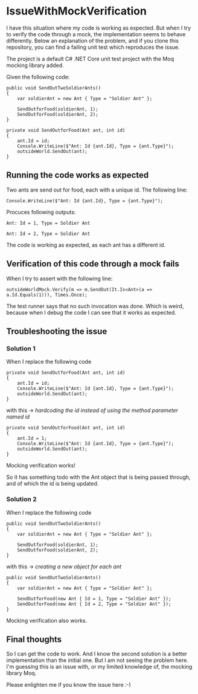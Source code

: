 # IssueWithMockVerification

I have this situation where my code is working as expected. But when I try to verify the code through a mock, the implementation seems to behave differently. Below an explanation of the problem, and if you clone this repository, you can find a failing unit test which reproduces the issue.

The project is a default C# .NET Core unit test project with the Moq mocking library added.

Given the following code:

```
public void SendOutTwoSoldierAnts()
{
    var soldierAnt = new Ant { Type = "Soldier Ant" };

    SendOutforFood(soldierAnt, 1);
    SendOutforFood(soldierAnt, 2);
}

private void SendOutforFood(Ant ant, int id)
{
    ant.Id = id;
    Console.WriteLine($"Ant: Id {ant.Id}, Type = {ant.Type}");
    outsideWorld.SendOut(ant);
}
```

## Running the code works as expected

Two ants are send out for food, each with a unique id. The following line:
```
Console.WriteLine($"Ant: Id {ant.Id}, Type = {ant.Type}");
```
Procuces following outputs:

`Ant: Id = 1, Type = Soldier Ant`

`Ant: Id = 2, Type = Soldier Ant`

The code is working as expected, as each ant has a different id.

## Verification of this code through a mock fails

When I try to assert with the following line:
```
outsideWorldMock.Verify(m => m.SendOut(It.Is<Ant>(a => a.Id.Equals(1))), Times.Once);
```
The test runner says that no such invocation was done. Which is weird, because when I debug the code I can see that it works as expected.

## Troubleshooting the issue
### Solution 1
When I replace the following code 
```
private void SendOutforFood(Ant ant, int id)
{
    ant.Id = id;
    Console.WriteLine($"Ant: Id {ant.Id}, Type = {ant.Type}");
    outsideWorld.SendOut(ant);
}
```
with this -> _hardcoding the id instead of using the method parameter named id_
```
private void SendOutforFood(Ant ant, int id)
{
    ant.Id = 1;
    Console.WriteLine($"Ant: Id {ant.Id}, Type = {ant.Type}");
    outsideWorld.SendOut(ant);
}
```
Mocking verification works!

So it has something todo with the Ant object that is being passed through, and of which the id is being updated.

### Solution 2
When I replace the following code
```
public void SendOutTwoSoldierAnts()
{
    var soldierAnt = new Ant { Type = "Soldier Ant" };

    SendOutforFood(soldierAnt, 1);
    SendOutforFood(soldierAnt, 2);
}
```
with this -> _creating a new object for each ant_
```
public void SendOutTwoSoldierAnts()
{
    var soldierAnt = new Ant { Type = "Soldier Ant" };

    SendOutforFood(new Ant { Id = 1, Type = "Soldier Ant" });
    SendOutforFood(new Ant { Id = 2, Type = "Soldier Ant" });
}
```
Mocking verification also works.

## Final thoughts

So I can get the code to work. And I know the second solution is a better implementation than the initial one. But I am not seeing the problem here. I'm guessing this is an issue with, or my limited knowledge of, the mocking library Moq.

Please enlighten me if you know the issue here :-)
